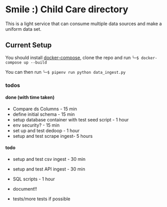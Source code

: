 # Smile :) Child Care directory
This is a light service that can consume multiple data sources and make a uniform data set.

## Current Setup
You should install [docker-compose](https://docs.docker.com/compose/install/), clone the repo and run `╰─$ docker-compose up --build`

You can then run `╰─$ pipenv run python data_ingest.py`


### todos

#### done (with time taken)
- Compare ds Columns - 15 min
- define initial schema - 15 min
- setup database container with test seed script - 1 hour
- env security? - 15 min
- set up and test dedoop - 1 hour
- setup and test scrape ingest- 5 hours

#### todo
- setup and test csv ingest - 30 min
- setup and test API ingest - 30 min

- SQL scripts - 1 hour
- document!!
- tests/more tests if possible

